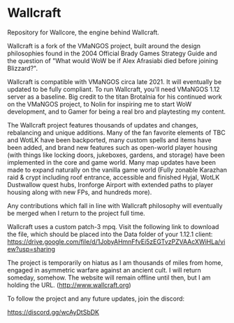 # Wallcraft
Repository for Wallcore, the engine behind Wallcraft.

Wallcraft is a fork of the VMaNGOS project, built around the design philosophies found in the 2004 Official Brady Games Strategy Guide and the question of "What would WoW be if Alex Afrasiabi died before joining Blizzard?".

Wallcraft is compatible with VMaNGOS circa late 2021. It will eventually be updated to be fully compliant. To run Wallcraft, you'll need VMaNGOS 1.12 server as a baseline. Big credit to the titan Brotalnia for his continued work on the VMaNGOS project, to Nolin for inspiring me to start WoW development, and to Gamer for being a real bro and playtesting my content.

The Wallcraft project features thousands of updates and changes, rebalancing and unique additions. Many of the fan favorite elements of TBC and WotLK have been backported, many custom spells and items have been added, and brand new features such as open-world player housing (with things like locking doors, jukeboxes, gardens, and storage) have been implemented in the core and game world. Many map updates have been made to expand naturally on the vanilla game world (Fully zonable Karazhan raid & crypt including roof entrance, accessible and finished Hyjal, WotLK Dustwallow quest hubs, Ironforge Airport with extended paths to player housing along with new FPs, and hundreds more).

Any contributions which fall in line with Wallcraft philosophy will eventually be merged when I return to the project full time.

Wallcraft uses a custom patch-3 mpq. Visit the following link to download the file, which should be placed into the Data folder of your 1.12.1 client:
https://drive.google.com/file/d/1JobyAHmnFfvEi5zEGTvzPZVAAcXWiHLa/view?usp=sharing

The project is temporarily on hiatus as I am thousands of miles from home, engaged in asymmetric warfare against an ancient cult. I will return someday, somehow. The website will remain offline until then, but I am holding the URL. (http://www.wallcraft.org)

To follow the project and any future updates, join the discord:

https://discord.gg/wcAyDtSbDK


